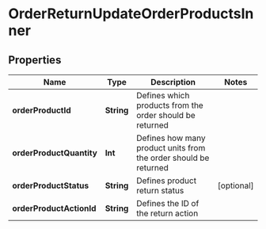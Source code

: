 

# OrderReturnUpdateOrderProductsInner


## Properties

Name | Type | Description | Notes
------------ | ------------- | ------------- | -------------
**orderProductId** | **String** | Defines which products from the order should be returned | 
**orderProductQuantity** | **Int** | Defines how many product units from the order should be returned | 
**orderProductStatus** | **String** | Defines product return status |  [optional]
**orderProductActionId** | **String** | Defines the ID of the return action | 



